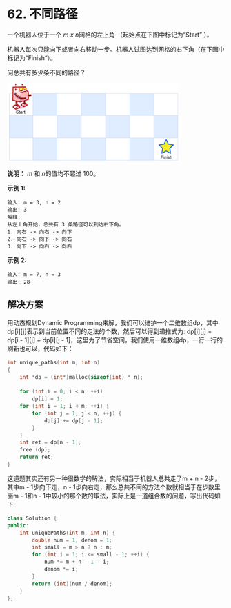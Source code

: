 # 62. 不同路径

一个机器人位于一个 *m x n*网格的左上角 （起始点在下图中标记为“Start” ）。

机器人每次只能向下或者向右移动一步。机器人试图达到网格的右下角（在下图中标记为“Finish”）。

问总共有多少条不同的路径？

![robot](./img/robot_maze.png)

**说明：** *m* 和 *n*的值均不超过 100。

**示例 1:**

```
输入: m = 3, n = 2
输出: 3
解释:
从左上角开始，总共有 3 条路径可以到达右下角。
1. 向右 -> 向右 -> 向下
2. 向右 -> 向下 -> 向右
3. 向下 -> 向右 -> 向右

```

**示例 2:**

```
输入: m = 7, n = 3
输出: 28
```

## 解决方案

用动态规划Dynamic Programming来解，我们可以维护一个二维数组dp，其中dp[i][j]表示到当前位置不同的走法的个数，然后可以得到递推式为: dp[i][j] = dp[i - 1][j] + dp[i][j - 1]，这里为了节省空间，我们使用一维数组dp，一行一行的刷新也可以，代码如下：

```c
int unique_paths(int m, int n)
{
    int *dp = (int*)malloc(sizeof(int) * n);

    for (int i = 0; i < n; ++i)
        dp[i] = 1;
    for (int i = 1; i < m; ++i) {
        for (int j = 1; j < n; ++j) {
            dp[j] += dp[j - 1]; 
        }
    }
    int ret = dp[n - 1];
    free (dp);
    return ret;
}

```

这道题其实还有另一种很数学的解法，实际相当于机器人总共走了m + n - 2步，其中m - 1步向下走，n - 1步向右走，那么总共不同的方法个数就相当于在步数里面m - 1和n - 1中较小的那个数的取法，实际上是一道组合数的问题，写出代码如下:

```c++
class Solution {
public:
    int uniquePaths(int m, int n) {
        double num = 1, denom = 1;
        int small = m > n ? n : m;
        for (int i = 1; i <= small - 1; ++i) {
            num *= m + n - 1 - i;
            denom *= i;
        }
        return (int)(num / denom);
    }
};
```

